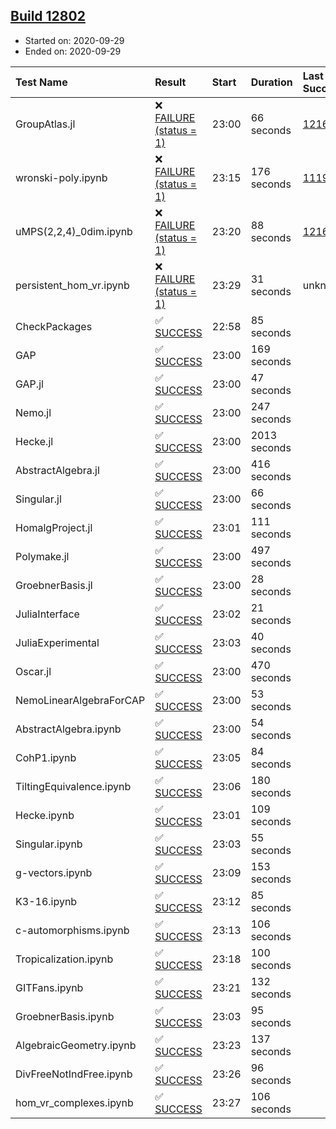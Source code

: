 ## [Build 12802](https://oscarci.mathematik.uni-kl.de/job/oscar/12802/)

* Started on: 2020-09-29
* Ended on: 2020-09-29

| Test Name    | Result | Start | Duration | Last Success | First Failure |
|:-------------|:-------|:------|:---------|:-------------|:--------------|
| GroupAtlas.jl | ❌ [FAILURE (status = 1)](https://oscarci.mathematik.uni-kl.de/job/oscar/12802/artifact/logs/build-12802/GroupAtlas.jl.log) | 23:00 | 66 seconds | [12167](https://oscarci.mathematik.uni-kl.de/job/oscar/12167/) | [12168](https://oscarci.mathematik.uni-kl.de/job/oscar/12168/) |
| wronski-poly.ipynb | ❌ [FAILURE (status = 1)](https://oscarci.mathematik.uni-kl.de/job/oscar/12802/artifact/logs/build-12802/wronski-poly.ipynb.log) | 23:15 | 176 seconds | [11192](https://oscarci.mathematik.uni-kl.de/job/oscar/11192/) | [11193](https://oscarci.mathematik.uni-kl.de/job/oscar/11193/) |
| uMPS(2,2,4)_0dim.ipynb | ❌ [FAILURE (status = 1)](https://oscarci.mathematik.uni-kl.de/job/oscar/12802/artifact/logs/build-12802/uMPS-2-2-4-_0dim.ipynb.log) | 23:20 | 88 seconds | [12167](https://oscarci.mathematik.uni-kl.de/job/oscar/12167/) | [12168](https://oscarci.mathematik.uni-kl.de/job/oscar/12168/) |
| persistent_hom_vr.ipynb | ❌ [FAILURE (status = 1)](https://oscarci.mathematik.uni-kl.de/job/oscar/12802/artifact/logs/build-12802/persistent_hom_vr.ipynb.log) | 23:29 | 31 seconds | unknown | unknown |
| CheckPackages | ✅ [SUCCESS](https://oscarci.mathematik.uni-kl.de/job/oscar/12802/artifact/logs/build-12802/CheckPackages.log) | 22:58 | 85 seconds |  |  |
| GAP | ✅ [SUCCESS](https://oscarci.mathematik.uni-kl.de/job/oscar/12802/artifact/logs/build-12802/GAP.log) | 23:00 | 169 seconds |  |  |
| GAP.jl | ✅ [SUCCESS](https://oscarci.mathematik.uni-kl.de/job/oscar/12802/artifact/logs/build-12802/GAP.jl.log) | 23:00 | 47 seconds |  |  |
| Nemo.jl | ✅ [SUCCESS](https://oscarci.mathematik.uni-kl.de/job/oscar/12802/artifact/logs/build-12802/Nemo.jl.log) | 23:00 | 247 seconds |  |  |
| Hecke.jl | ✅ [SUCCESS](https://oscarci.mathematik.uni-kl.de/job/oscar/12802/artifact/logs/build-12802/Hecke.jl.log) | 23:00 | 2013 seconds |  |  |
| AbstractAlgebra.jl | ✅ [SUCCESS](https://oscarci.mathematik.uni-kl.de/job/oscar/12802/artifact/logs/build-12802/AbstractAlgebra.jl.log) | 23:00 | 416 seconds |  |  |
| Singular.jl | ✅ [SUCCESS](https://oscarci.mathematik.uni-kl.de/job/oscar/12802/artifact/logs/build-12802/Singular.jl.log) | 23:00 | 66 seconds |  |  |
| HomalgProject.jl | ✅ [SUCCESS](https://oscarci.mathematik.uni-kl.de/job/oscar/12802/artifact/logs/build-12802/HomalgProject.jl.log) | 23:01 | 111 seconds |  |  |
| Polymake.jl | ✅ [SUCCESS](https://oscarci.mathematik.uni-kl.de/job/oscar/12802/artifact/logs/build-12802/Polymake.jl.log) | 23:00 | 497 seconds |  |  |
| GroebnerBasis.jl | ✅ [SUCCESS](https://oscarci.mathematik.uni-kl.de/job/oscar/12802/artifact/logs/build-12802/GroebnerBasis.jl.log) | 23:00 | 28 seconds |  |  |
| JuliaInterface | ✅ [SUCCESS](https://oscarci.mathematik.uni-kl.de/job/oscar/12802/artifact/logs/build-12802/JuliaInterface.log) | 23:02 | 21 seconds |  |  |
| JuliaExperimental | ✅ [SUCCESS](https://oscarci.mathematik.uni-kl.de/job/oscar/12802/artifact/logs/build-12802/JuliaExperimental.log) | 23:03 | 40 seconds |  |  |
| Oscar.jl | ✅ [SUCCESS](https://oscarci.mathematik.uni-kl.de/job/oscar/12802/artifact/logs/build-12802/Oscar.jl.log) | 23:00 | 470 seconds |  |  |
| NemoLinearAlgebraForCAP | ✅ [SUCCESS](https://oscarci.mathematik.uni-kl.de/job/oscar/12802/artifact/logs/build-12802/NemoLinearAlgebraForCAP.log) | 23:00 | 53 seconds |  |  |
| AbstractAlgebra.ipynb | ✅ [SUCCESS](https://oscarci.mathematik.uni-kl.de/job/oscar/12802/artifact/logs/build-12802/AbstractAlgebra.ipynb.log) | 23:00 | 54 seconds |  |  |
| CohP1.ipynb | ✅ [SUCCESS](https://oscarci.mathematik.uni-kl.de/job/oscar/12802/artifact/logs/build-12802/CohP1.ipynb.log) | 23:05 | 84 seconds |  |  |
| TiltingEquivalence.ipynb | ✅ [SUCCESS](https://oscarci.mathematik.uni-kl.de/job/oscar/12802/artifact/logs/build-12802/TiltingEquivalence.ipynb.log) | 23:06 | 180 seconds |  |  |
| Hecke.ipynb | ✅ [SUCCESS](https://oscarci.mathematik.uni-kl.de/job/oscar/12802/artifact/logs/build-12802/Hecke.ipynb.log) | 23:01 | 109 seconds |  |  |
| Singular.ipynb | ✅ [SUCCESS](https://oscarci.mathematik.uni-kl.de/job/oscar/12802/artifact/logs/build-12802/Singular.ipynb.log) | 23:03 | 55 seconds |  |  |
| g-vectors.ipynb | ✅ [SUCCESS](https://oscarci.mathematik.uni-kl.de/job/oscar/12802/artifact/logs/build-12802/g-vectors.ipynb.log) | 23:09 | 153 seconds |  |  |
| K3-16.ipynb | ✅ [SUCCESS](https://oscarci.mathematik.uni-kl.de/job/oscar/12802/artifact/logs/build-12802/K3-16.ipynb.log) | 23:12 | 85 seconds |  |  |
| c-automorphisms.ipynb | ✅ [SUCCESS](https://oscarci.mathematik.uni-kl.de/job/oscar/12802/artifact/logs/build-12802/c-automorphisms.ipynb.log) | 23:13 | 106 seconds |  |  |
| Tropicalization.ipynb | ✅ [SUCCESS](https://oscarci.mathematik.uni-kl.de/job/oscar/12802/artifact/logs/build-12802/Tropicalization.ipynb.log) | 23:18 | 100 seconds |  |  |
| GITFans.ipynb | ✅ [SUCCESS](https://oscarci.mathematik.uni-kl.de/job/oscar/12802/artifact/logs/build-12802/GITFans.ipynb.log) | 23:21 | 132 seconds |  |  |
| GroebnerBasis.ipynb | ✅ [SUCCESS](https://oscarci.mathematik.uni-kl.de/job/oscar/12802/artifact/logs/build-12802/GroebnerBasis.ipynb.log) | 23:03 | 95 seconds |  |  |
| AlgebraicGeometry.ipynb | ✅ [SUCCESS](https://oscarci.mathematik.uni-kl.de/job/oscar/12802/artifact/logs/build-12802/AlgebraicGeometry.ipynb.log) | 23:23 | 137 seconds |  |  |
| DivFreeNotIndFree.ipynb | ✅ [SUCCESS](https://oscarci.mathematik.uni-kl.de/job/oscar/12802/artifact/logs/build-12802/DivFreeNotIndFree.ipynb.log) | 23:26 | 96 seconds |  |  |
| hom_vr_complexes.ipynb | ✅ [SUCCESS](https://oscarci.mathematik.uni-kl.de/job/oscar/12802/artifact/logs/build-12802/hom_vr_complexes.ipynb.log) | 23:27 | 106 seconds |  |  |
